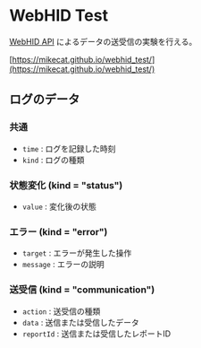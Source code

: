 WebHID Test
===========

[WebHID API](https://developer.mozilla.org/ja/docs/Web/API/WebHID_API) によるデータの送受信の実験を行える。

[https://mikecat.github.io/webhid_test/](https://mikecat.github.io/webhid_test/)

## ログのデータ

### 共通

* `time` : ログを記録した時刻
* `kind` : ログの種類

### 状態変化 (kind = "status")

* `value` : 変化後の状態

### エラー (kind = "error")

* `target` : エラーが発生した操作
* `message` : エラーの説明

### 送受信 (kind = "communication")

* `action` : 送受信の種類
* `data` : 送信または受信したデータ
* `reportId` : 送信または受信したレポートID
